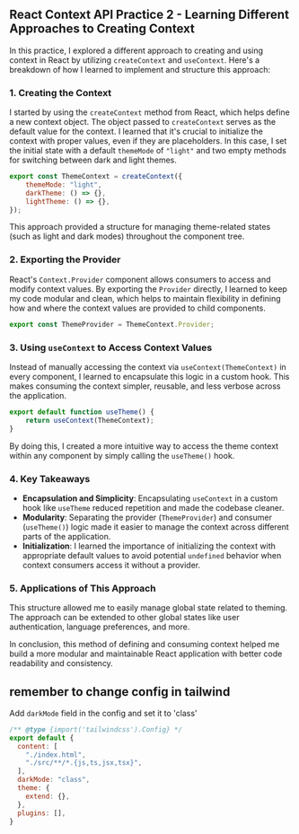 ## React Context API Practice 2 - Learning Different Approaches to Creating Context

In this practice, I explored a different approach to creating and using context in React by utilizing `createContext` and `useContext`. Here's a breakdown of how I learned to implement and structure this approach:

### 1. **Creating the Context**
I started by using the `createContext` method from React, which helps define a new context object. The object passed to `createContext` serves as the default value for the context. I learned that it's crucial to initialize the context with proper values, even if they are placeholders. In this case, I set the initial state with a default `themeMode` of `"light"` and two empty methods for switching between dark and light themes.

```js
export const ThemeContext = createContext({
    themeMode: "light",
    darkTheme: () => {},
    lightTheme: () => {},
});
```

This approach provided a structure for managing theme-related states (such as light and dark modes) throughout the component tree.

### 2. **Exporting the Provider**
React's `Context.Provider` component allows consumers to access and modify context values. By exporting the `Provider` directly, I learned to keep my code modular and clean, which helps to maintain flexibility in defining how and where the context values are provided to child components.

```js
export const ThemeProvider = ThemeContext.Provider;
```

### 3. **Using `useContext` to Access Context Values**
Instead of manually accessing the context via `useContext(ThemeContext)` in every component, I learned to encapsulate this logic in a custom hook. This makes consuming the context simpler, reusable, and less verbose across the application.

```js
export default function useTheme() {
    return useContext(ThemeContext);
}
```

By doing this, I created a more intuitive way to access the theme context within any component by simply calling the `useTheme()` hook.

### 4. **Key Takeaways**
- **Encapsulation and Simplicity**: Encapsulating `useContext` in a custom hook like `useTheme` reduced repetition and made the codebase cleaner.
- **Modularity**: Separating the provider (`ThemeProvider`) and consumer (`useTheme()`) logic made it easier to manage the context across different parts of the application.
- **Initialization**: I learned the importance of initializing the context with appropriate default values to avoid potential `undefined` behavior when context consumers access it without a provider.

### 5. **Applications of This Approach**
This structure allowed me to easily manage global state related to theming. The approach can be extended to other global states like user authentication, language preferences, and more.

In conclusion, this method of defining and consuming context helped me build a more modular and maintainable React application with better code readability and consistency.

## remember to change config in tailwind
Add `darkMode` field in the config and set it to 'class'
```javascript
/** @type {import('tailwindcss').Config} */
export default {
  content: [
    "./index.html",
    "./src/**/*.{js,ts,jsx,tsx}",
  ],
  darkMode: "class",
  theme: {
    extend: {},
  },
  plugins: [],
}

